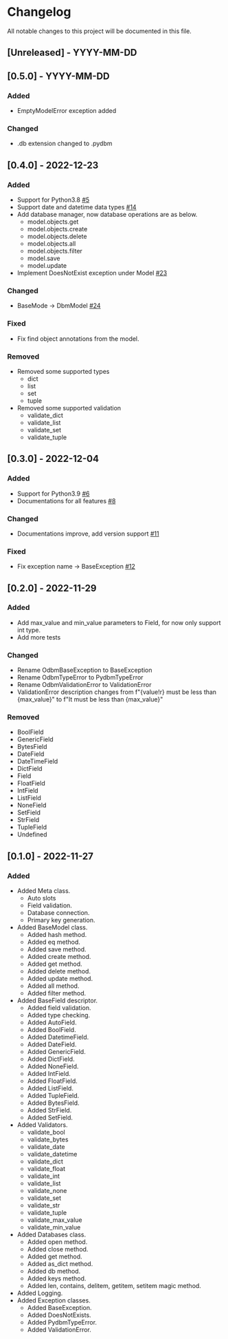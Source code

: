 # Changelog

All notable changes to this project will be documented in this file.

## [Unreleased] - YYYY-MM-DD

## [0.5.0] - YYYY-MM-DD

### Added
- EmptyModelError exception added

### Changed
- .db extension changed to .pydbm

## [0.4.0] - 2022-12-23

### Added
- Support for Python3.8 [#5](https://github.com/hakancelikdev/pydbm/issues/5)
- Support date and datetime data types [#14](https://github.com/hakancelikdev/pydbm/issues/14)
- Add database manager, now database operations are as below.
  - model.objects.get
  - model.objects.create
  - model.objects.delete
  - model.objects.all
  - model.objects.filter
  - model.save
  - model.update
- Implement DoesNotExist exception under Model [#23](https://github.com/hakancelikdev/pydbm/issues/23)

### Changed
- BaseMode -> DbmModel [#24](https://github.com/hakancelikdev/pydbm/issues/24)

### Fixed
- Fix find object annotations from the model.

### Removed
- Removed some supported types
  - dict
  - list
  - set
  - tuple
- Removed some supported validation
  - validate_dict
  - validate_list
  - validate_set
  - validate_tuple

## [0.3.0] - 2022-12-04

### Added
- Support for Python3.9 [#6](https://github.com/hakancelikdev/pydbm/issues/6)
- Documentations for all features [#8](https://github.com/hakancelikdev/pydbm/issues/8)

### Changed
- Documentations improve, add version support [#11](https://github.com/hakancelikdev/pydbm/issues/11)

### Fixed
- Fix exception name -> BaseException [#12](https://github.com/hakancelikdev/pydbm/issues/12)

## [0.2.0] - 2022-11-29

### Added
- Add max_value and min_value parameters to Field, for now only support int type.
- Add more tests

### Changed
- Rename OdbmBaseException to BaseException
- Rename OdbmTypeError to PydbmTypeError
- Rename OdbmValidationError to ValidationError
- ValidationError description changes from f"{value!r} must be less than {max_value}" to f"It must be less than {max_value}"

### Removed
- BoolField
- GenericField
- BytesField
- DateField
- DateTimeField
- DictField
- Field
- FloatField
- IntField
- ListField
- NoneField
- SetField
- StrField
- TupleField
- Undefined

## [0.1.0] - 2022-11-27

### Added
- Added Meta class.
  - Auto slots
  - Field validation.
  - Database connection.
  - Primary key generation.
- Added BaseModel class.
  - Added hash method. 
  - Added eq method.
  - Added save method.
  - Added create method.
  - Added get method.
  - Added delete method.
  - Added update method.
  - Added all method.
  - Added filter method.
- Added BaseField descriptor.
  - Added field validation.
  - Added type checking.
  - Added AutoField.
  - Added BoolField.
  - Added DatetimeField.
  - Added DateField.
  - Added GenericField.
  - Added DictField.
  - Added NoneField.
  - Added IntField.
  - Added FloatField.
  - Added ListField.
  - Added TupleField.
  - Added BytesField.
  - Added StrField.
  - Added SetField.
- Added Validators.
  - validate_bool
  - validate_bytes
  - validate_date
  - validate_datetime
  - validate_dict
  - validate_float
  - validate_int
  - validate_list
  - validate_none
  - validate_set
  - validate_str
  - validate_tuple
  - validate_max_value
  - validate_min_value
- Added Databases class.
  - Added open method.
  - Added close method.
  - Added get method.
  - Added as_dict method.
  - Added db method.
  - Added keys method.
  - Added len, contains, delitem, getitem, setitem magic method.
- Added Logging.
- Added Exception classes.
  - Added BaseException.
  - Added DoesNotExists.
  - Added PydbmTypeError.
  - Added ValidationError.